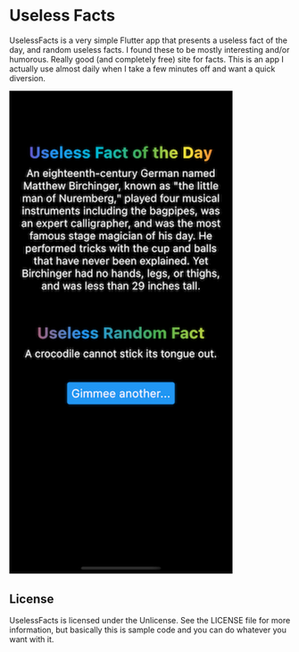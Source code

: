 # Useless Facts

UselessFacts is a very simple Flutter app that presents a useless fact of the day, and random useless facts. I found these to be mostly interesting and/or humorous. Really good (and completely free) site for facts. This is an app I actually use almost daily when I take a few minutes off and want a quick diversion.


<img src="Screenshot.png" width="400">


## License

UselessFacts is licensed under the Unlicense. See the LICENSE file for more information, but basically this is sample code and you can do whatever you want with it.
